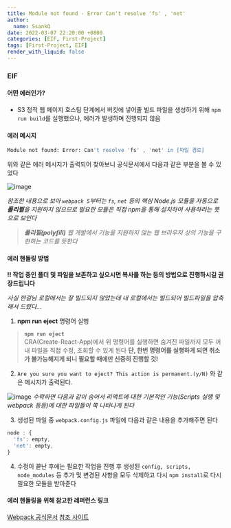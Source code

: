 ```yaml
---
title: Module not found - Error Can't resolve 'fs' , 'net'
author:
  name: SsankQ
date: 2022-03-07 22:20:00 +0800
categories: [EIF, First-Project]
tags: [First-Project, EIF]
render_with_liquid: false
---
```


### EIF

#### 어떤 에러인가?

- S3 정적 웹 페이지 호스팅 단계에서 버킷에 넣어줄 빌드 파일을 생성하기 위해 `npm run build`를 실행했으나, 
 에러가 발생하며 진행되지 않음

#### 에러 메시지

```bash
Module not found: Error: Can't resolve 'fs' , 'net' in [파일 경로]
```

위와 같은 에러 메시지가 출력되어 찾아보니 공식문서에서 다음과 같은 부분을 볼 수 있었다

![image](https://user-images.githubusercontent.com/89354370/157068509-f6bdefdd-5fb0-4325-b415-107f67a3a5e2.png)

*참조한 내용으로 보아 `webpack 5`부터는 `fs`, `net` 등의 핵심 Node.js 모듈을 자동으로 **폴리필**을 지원하지 않으므로 필요한 모듈은 직접 npm을 통해 설치하여 사용하라는 뜻으로 보인다*

> ***폴리필(polyfill)**
> 웹 개발에서 기능을 지원하지 않는 웹 브라우저 상의 기능을 구현하는 코드를 뜻한다*

#### 에러 핸들링 방법

**!! 작업 중인 폴더 및 파일을 보존하고 싶으시면 복사를 하는 등의 방법으로 진행하시길 권장드립니다**

*사실 현걸님 로컬에서는 잘 빌드되지 않았는데 내 로컬에서는 빌드되어 빌드파일을 압축해서 드렸다...*

1. **npm run eject** 명령어 실행
 
> **`npm run eject`**  
> CRA(Create-React-App)에서 위 명령어를 실행하면 숨겨진 파일까지 모두 꺼내 파일을 직접 수정, 조회할 수 있게 된다
> **단, 한번 명령어를 실행하게 되면 취소가 불가능해지게 되니 필요할 때에만 신중히 진행할 것!**
  
2. `Are you sure you want to eject? This action is permanent.(y/N)` 와 같은 메시지가 출력된다.
 
![image](https://user-images.githubusercontent.com/89354370/157070823-e181cc11-5fd5-476d-8a96-36613d7184c8.png)
*수락하면 다음과 같이 숨어서 리액트에 대한 기본적인 기능(Scripts 실행 및 webpack 등등)에 대한 파일들이 쭉 나타나게 된다*

3. 생성된 파일 중  `webpack.config.js` 파일에 다음과 같은 내용을 추가해주면 된다

```js
node : {
  'fs': empty,
  'net': empty,
}
```

4. 수정이 끝난 후에는 필요한 작업을 진행 후 생성된 `config, scripts, node_modules` 등 추가 및 변경된 사항을 모두 삭제하고 다시 `npm install`로 다시 필요한 모듈을 받아준다

#### 에러 핸들링을 위해 참고한 레퍼런스 링크

[Webpack 공식문서](https://webpack.js.org/configuration/resolve/#resolvefallback)
[참조 사이트](https://exerror.com/module-not-found-error-cant-resolve-fs-in/)
